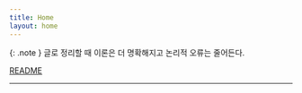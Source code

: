 ```yaml
---
title: Home
layout: home
---
```


{: .note }
글로 정리할 때 이론은 더 명확해지고 논리적 오류는 줄어든다.

[README]

----

[README]: https://github.com/seotorm/seotorm.github.io
